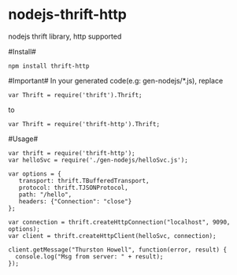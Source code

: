 # nodejs-thrift-http
nodejs thrift library, http supported

#Install#
```
npm install thrift-http
```

#Important#
In your generated code(e.g: gen-nodejs/*.js), replace
```
var Thrift = require('thrift').Thrift; 
```
to
```
var Thrift = require('thrift-http').Thrift;
```

#Usage#
```
var thrift = require('thrift-http');
var helloSvc = require('./gen-nodejs/helloSvc.js');

var options = {
   transport: thrift.TBufferedTransport,
   protocol: thrift.TJSONProtocol,
   path: "/hello",
   headers: {"Connection": "close"}
};

var connection = thrift.createHttpConnection("localhost", 9090, options);
var client = thrift.createHttpClient(helloSvc, connection);

client.getMessage("Thurston Howell", function(error, result) {
  console.log("Msg from server: " + result);
});
```
